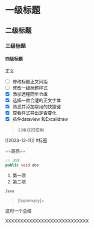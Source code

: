 # 一级标题
## 二级标题
### 三级标题
#### 四级标题
正文  
- [ ] 修改标题正文间距
- [ ] 修改一级标题样式
- [x] 添加远程同步仓库
- [x] 选择一款合适的正文字体
- [x] 熟悉并添加常用的快捷键
- [x] 查看样式导出是否变化
- [x] 插件dataview 和Excalidraw
>引用块的使用

[[2023-12-11]]
#标签

==高亮==

<!--注释-->

```java
// 注释
public void abs
```



1. 第一项
2. 第二项



`Java`

> [!summary]+
> 
这时一个总结


XXXXXXXXXXXXXXXXXXXXXXXXXXXX